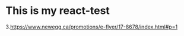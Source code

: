 This is my react-test
=====================
3.https://www.newegg.ca/promotions/e-flyer/17-8678/index.html#p=1
